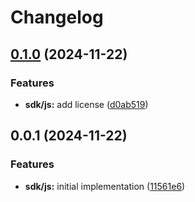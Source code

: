 # Changelog

## [0.1.0](https://github.com/MunifTanjim/stremthru/compare/sdk-js-0.0.1...sdk-js-0.1.0) (2024-11-22)


### Features

* **sdk/js:** add license ([d0ab519](https://github.com/MunifTanjim/stremthru/commit/d0ab519051df0f6580dca0cf421d8f27f3912060))

## 0.0.1 (2024-11-22)


### Features

* **sdk/js:** initial implementation ([11561e6](https://github.com/MunifTanjim/stremthru/commit/11561e6b5166a6fc751cac7a82655cba1df60d3e))
